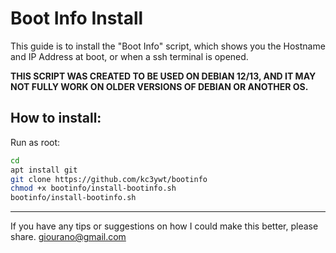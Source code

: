 # Boot Info Install

This guide is to install the "Boot Info" script, which shows you the Hostname and IP Address at boot, or when a ssh terminal is opened.


**THIS SCRIPT WAS CREATED TO BE USED ON DEBIAN 12/13, AND IT MAY NOT FULLY WORK ON OLDER VERSIONS OF DEBIAN OR ANOTHER OS.**

## How to install:
Run as root:

```bash
cd 
apt install git
git clone https://github.com/kc3ywt/bootinfo
chmod +x bootinfo/install-bootinfo.sh
bootinfo/install-bootinfo.sh
```

---
If you have any tips or suggestions on how I could make this better, please share.
giourano@gmail.com 
